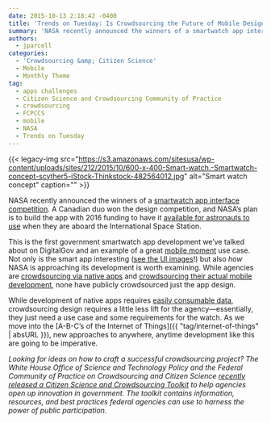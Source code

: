 ```yaml
---
date: 2015-10-13 2:18:42 -0400
title: 'Trends on Tuesday: Is Crowdsourcing the Future of Mobile Design and Development?'
summary: 'NASA recently announced the winners of a smartwatch app interface competition. A Canadian duo won the design competition, and NASA&rsquo;s plan is to build the app with 2016 funding to have it available for astronauts to use when they are aboard the International Space Station. This is the first government smartwatch app development we&rsquo;ve talked about'
authors:
  - jparcell
categories:
  - 'Crowdsourcing &amp; Citizen Science'
  - Mobile
  - Monthly Theme
tag:
  - apps challenges
  - Citizen Science and Crowdsourcing Community of Practice
  - crowdsourcing
  - FCPCCS
  - mobile
  - NASA
  - Trends on Tuesday
---
```


{{< legacy-img src="https://s3.amazonaws.com/sitesusa/wp-content/uploads/sites/212/2015/10/600-x-400-Smart-watch.-Smartwatch-concept-scyther5-iStock-Thinkstock-482564012.jpg" alt="Smart watch concept" caption="" >}} 

NASA recently announced the winners of a [smartwatch app interface competition](http://fedscoop.com/nasa-names-winner-in-smartwatch-app-design-contest). A Canadian duo won the design competition, and NASA’s plan is to build the app with 2016 funding to have it [available for astronauts to use](https://www.freelancer.com/contest/NASA-Challenge-Astronaut-Smartwatch-App-Interface-Design-261634.html) when they are aboard the International Space Station.

This is the first government smartwatch app development we’ve talked about on DigitalGov and an example of a great [mobile moment](https://www.WHATEVER/2015/10/07/is-your-agency-winning-its-mobile-moments/) use case. Not only is the smart app interesting ([see the UI images](https://www.freelancer.com/contest/NASA-Challenge-Astronaut-Smartwatch-App-Interface-Design-261634-byentry-6597765.html)!) but also _how_ NASA is approaching its development is worth examining. While agencies are [crowdsourcing via native apps](https://www.WHATEVER/2014/12/22/how-six-agencies-are-crowdsourcing-with-mobile-apps/) and [crowdsourcing their actual mobile development](https://www.WHATEVER/2015/08/13/nist-hosts-reference-data-challenge-to-create-mobile-apps/), none have publicly crowdsourced just the app design.

While development of native apps requires [easily consumable data](https://www.WHATEVER/2015/09/30/the-data-briefing-connecting-the-data-dots-nasas-nyspacetag-app/), crowdsourcing design requires a little less lift for the agency—essentially, they just need a use case and some requirements for the watch. As we move into the [A-B-C’s of the Internet of Things]({{ "tag/internet-of-things" | absURL }}), new approaches to anywhere, anytime development like this are going to be imperative.

_Looking for ideas on how to craft a successful crowdsourcing project? The White House Office of Science and Technology Policy and the Federal Community of Practice on Crowdsourcing and Citizen Science [recently released a Citizen Science and Crowdsourcing Toolkit](https://www.WHATEVER/2015/09/30/how-ostp-crowdsourced-a-crowdsourcing-toolkit/) to help agencies open up innovation in government. The toolkit contains information, resources, and best practices federal agencies can use to harness the power of public participation._